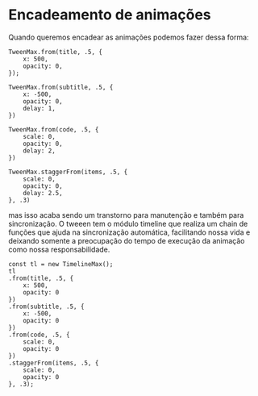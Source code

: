 # Encadeamento de animações

Quando queremos encadear as animações podemos fazer dessa forma:

```
TweenMax.from(title, .5, {
    x: 500,
    opacity: 0,
});

TweenMax.from(subtitle, .5, {
    x: -500,
    opacity: 0,
    delay: 1,
})

TweenMax.from(code, .5, {
    scale: 0,
    opacity: 0,
    delay: 2,
})

TweenMax.staggerFrom(items, .5, {
    scale: 0,
    opacity: 0,
    delay: 2.5,
}, .3)
```

mas isso acaba sendo um transtorno para manutenção e também para sincronização.
O tweeen tem o módulo timeline que realiza um chain de funções que ajuda na sincronização
automática, facilitando nossa vida e deixando somente a preocupação do tempo de 
execução da animação como nossa responsabilidade.

```
const tl = new TimelineMax();
tl
.from(title, .5, {
    x: 500,
    opacity: 0
})
.from(subtitle, .5, {
    x: -500,
    opacity: 0
})
.from(code, .5, {
    scale: 0,
    opacity: 0
})
.staggerFrom(items, .5, {
    scale: 0,
    opacity: 0
}, .3);
```

